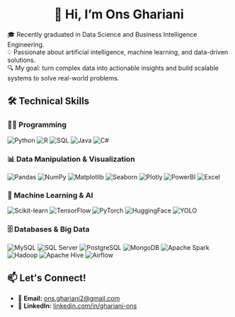 <h1 align="center">👋 Hi, I’m Ons Ghariani</h1>

🎓 Recently graduated in Data Science and Business Intelligence Engineering.  
💡 Passionate about artificial intelligence, machine learning, and data-driven solutions.  
🔍 My goal: turn complex data into actionable insights and build scalable systems to solve real-world problems.


## 🛠 Technical Skills
  
### 👩‍💻 Programming  
![Python](https://img.shields.io/badge/Python-3776AB?logo=python&logoColor=white) ![R](https://img.shields.io/badge/R-276DC3?logo=r&logoColor=white) ![SQL](https://img.shields.io/badge/SQL-025E8C?logo=database&logoColor=white) ![Java](https://img.shields.io/badge/Java-007396?logo=java&logoColor=white) ![C#](https://img.shields.io/badge/C%23-239120?logo=c-sharp&logoColor=white)  

### 📊 Data Manipulation & Visualization  
![Pandas](https://img.shields.io/badge/Pandas-150458?logo=pandas&logoColor=white) ![NumPy](https://img.shields.io/badge/NumPy-013243?logo=numpy&logoColor=white) ![Matplotlib](https://img.shields.io/badge/Matplotlib-013243?logo=matplotlib&logoColor=white) ![Seaborn](https://img.shields.io/badge/Seaborn-3182bd?logo=python&logoColor=white) ![Plotly](https://img.shields.io/badge/Plotly-3F4F75?logo=plotly&logoColor=white) ![PowerBI](https://img.shields.io/badge/Power_BI-F2C811?logo=power-bi&logoColor=black) ![Excel](https://img.shields.io/badge/Excel-217346?logo=microsoft-excel&logoColor=white)  

### 🤖 Machine Learning & AI  
![Scikit-learn](https://img.shields.io/badge/Scikit--learn-F7931E?logo=scikit-learn&logoColor=white) ![TensorFlow](https://img.shields.io/badge/TensorFlow-FF6F00?logo=tensorflow&logoColor=white) ![PyTorch](https://img.shields.io/badge/PyTorch-EE4C2C?logo=pytorch&logoColor=white) ![HuggingFace](https://img.shields.io/badge/HuggingFace-FCC624?logo=huggingface&logoColor=black) ![YOLO](https://img.shields.io/badge/YOLO-00FFFF?logo=python&logoColor=black)  

### 🗄️ Databases & Big Data  
![MySQL](https://img.shields.io/badge/MySQL-4479A1?logo=mysql&logoColor=white) ![SQL Server](https://img.shields.io/badge/SQL%20Server-CC2927?logo=microsoft-sql-server&logoColor=white) ![PostgreSQL](https://img.shields.io/badge/PostgreSQL-4169E1?logo=postgresql&logoColor=white) ![MongoDB](https://img.shields.io/badge/MongoDB-47A248?logo=mongodb&logoColor=white) ![Apache Spark](https://img.shields.io/badge/Apache%20Spark-E25A1C?logo=apachespark&logoColor=white) ![Hadoop](https://img.shields.io/badge/Hadoop-66CCFF?logo=apachehadoop&logoColor=black) ![Apache Hive](https://img.shields.io/badge/Hive-FDEE21?logo=apachehive&logoColor=black) ![Airflow](https://img.shields.io/badge/Apache%20Airflow-017CEE?logo=apacheairflow&logoColor=white)  


## 📫 Let's Connect!

-  📧 **Email:** ons.ghariani2@gmail.com  
-  💼 **LinkedIn:** [linkedin.com/in/ghariani-ons](https://www.linkedin.com/in/ghariani-ons)  




<!--
**onsghariani/onsghariani** is a ✨ _special_ ✨ repository because its `README.md` (this file) appears on your GitHub profile.

Here are some ideas to get you started:

- 🔭 I’m currently working on ...
- 🌱 I’m currently learning ...
- 👯 I’m looking to collaborate on ...
- 🤔 I’m looking for help with ...
- 💬 Ask me about ...
- 📫 How to reach me: ...
- 😄 Pronouns: ...
- ⚡ Fun fact: ...
-->

